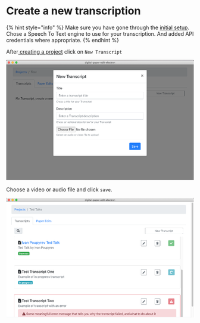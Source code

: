 # Create a new transcription

{% hint style="info" %}
Make sure you have gone through the [initial setup](../setup.md). Chose a Speech To Text engine to use for your transcription. And added API credentials where appropriate.
{% endhint %}

After[ creating a project](../projects-1/create-a-new-project.md) click on `New Transcript`

![](../.gitbook/assets/screen-shot-2020-02-05-at-5.06.29-pm.png)

Choose a video or audio file and click `save`.

![Transcription will shop up as in progress until they are done processing](../.gitbook/assets/screen-shot-2020-02-05-at-5.08.44-pm.png)

